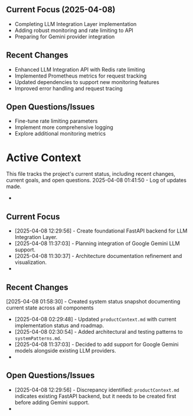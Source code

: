 
## Current Focus (2025-04-08)
- Completing LLM Integration Layer implementation
- Adding robust monitoring and rate limiting to API
- Preparing for Gemini provider integration

## Recent Changes
- Enhanced LLM Integration API with Redis rate limiting
- Implemented Prometheus metrics for request tracking
- Updated dependencies to support new monitoring features
- Improved error handling and request tracing

## Open Questions/Issues
- Fine-tune rate limiting parameters
- Implement more comprehensive logging
- Explore additional monitoring metrics

# Active Context

This file tracks the project's current status, including recent changes, current goals, and open questions.
2025-04-08 01:41:50 - Log of updates made.

*

## Current Focus

*   [2025-04-08 12:29:56] - Create foundational FastAPI backend for LLM Integration Layer.
*   [2025-04-08 11:37:03] - Planning integration of Google Gemini LLM support.
*   [2025-04-08 11:30:37] - Architecture documentation refinement and visualization.
*   

## Recent Changes

[2025-04-08 01:58:30] - Created system status snapshot documenting current state across all components
*   [2025-04-08 02:29:48] - Updated `productContext.md` with current implementation status and roadmap.
*   [2025-04-08 02:30:54] - Added architectural and testing patterns to `systemPatterns.md`.
*   [2025-04-08 11:37:03] - Decided to add support for Google Gemini models alongside existing LLM providers.
*   

## Open Questions/Issues

*   [2025-04-08 12:29:56] - Discrepancy identified: `productContext.md` indicates existing FastAPI backend, but it needs to be created first before adding Gemini support.
*